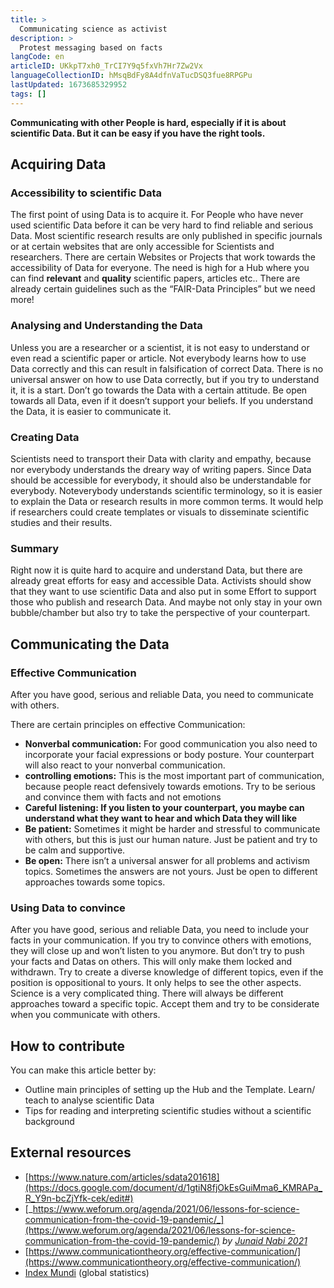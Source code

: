 ```yaml
---
title: >
  Communicating science as activist
description: >
  Protest messaging based on facts
langCode: en
articleID: UKkpT7xh0_TrCI7Y9q5fxVh7Hr7Zw2Vx
languageCollectionID: hMsqBdFy8A4dfnVaTucDSQ3fue8RPGPu
lastUpdated: 1673685329952
tags: []
---
```


**Communicating with other People is hard, especially if it is about scientific Data. But it can be easy if you have the right tools.**

## **Acquiring Data**

### **Accessibility to scientific Data**

The first point of using Data is to acquire it. For People who have never used scientific Data before it can be very hard to find reliable and serious Data. Most scientific research results are only published in specific journals or at certain websites that are only accessible for Scientists and researchers. There are certain Websites or Projects that work towards the accessibility of Data for everyone. The need is high for a Hub where you can find **relevant** and **quality** scientific papers, articles etc.. There are already certain guidelines such as the “FAIR-Data Principles” but we need more!

### **Analysing and Understanding the Data**

Unless you are a researcher or a scientist, it is not easy to understand or even read a scientific paper or article. Not everybody learns how to use Data correctly and this can result in falsification of correct Data. There is no universal answer on how to use Data correctly, but if you try to understand it, it is a start. Don’t go towards the Data with a certain attitude. Be open towards all Data, even if it doesn’t support your beliefs. If you understand the Data, it is easier to communicate it.

### **Creating Data**

Scientists need to transport their Data with clarity and empathy, because nor everybody understands the dreary way of writing papers. Since Data should be accessible for everybody, it should also be understandable for everybody. Noteverybody understands scientific terminology, so it is easier to explain the Data or research results in more common terms. It would help if researchers could create templates or visuals to disseminate scientific studies and their results.

### **Summary**

Right now it is quite hard to acquire and understand Data, but there are already great efforts for easy and accessible Data. Activists should show that they want to use scientific Data and also put in some Effort to support those who publish and research Data. And maybe not only stay in your own bubble/chamber but also try to take the perspective of your counterpart.

## **Communicating the Data**

### **Effective Communication**

After you have good, serious and reliable Data, you need to communicate with others.

There are certain principles on effective Communication:

-   **Nonverbal communication:** For good communication you also need to incorporate your facial expressions or body posture. Your counterpart will also react to your nonverbal communication.
-   **controlling emotions:** This is the most important part of communication, because people react defensively towards emotions. Try to be serious and convince them with facts and not emotions
-   **Careful listening: If you listen to your counterpart, you maybe can understand what they want to hear and which Data they will like**
-   **Be patient:** Sometimes it might be harder and stressful to communicate with others, but this is just our human nature. Just be patient and try to be calm and supportive.
-   **Be open:** There isn’t a universal answer for all problems and activism topics. Sometimes the answers are not yours. Just be open to different approaches towards some topics.

### **Using Data to convince**

After you have good, serious and reliable Data, you need to include your facts in your communication. If you try to convince others with emotions, they will close up and won’t listen to you anymore. But don’t try to push your facts and Datas on others. This will only make them locked and withdrawn. Try to create a diverse knowledge of different topics, even if the position is oppositional to yours. It only helps to see the other aspects. Science is a very complicated thing. There will always be different approaches toward a specific topic. Accept them and try to be considerate when you communicate with others.

## **How to contribute**

You can make this article better by:

-   Outline main principles of setting up the Hub and the Template. Learn/ teach to analyse scientific Data
-   Tips for reading and interpreting scientific studies without a scientific background

## External resources

-   [https://www.nature.com/articles/sdata201618](https://docs.google.com/document/d/1gtiN8fjOkEsGuiMma6_KMRAPa_R_Y9n-bcZjYfk-cek/edit#)
-   [_https://www.weforum.org/agenda/2021/06/lessons-for-science-communication-from-the-covid-19-pandemic/_](https://www.weforum.org/agenda/2021/06/lessons-for-science-communication-from-the-covid-19-pandemic/) _by_ [_Junaid Nabi 2021_](https://www.weforum.org/agenda/authors/junaid-nabi)
-   [https://www.communicationtheory.org/effective-communication/](https://www.communicationtheory.org/effective-communication/)
-   [Index Mundi](https://www.indexmundi.com/) (global statistics)